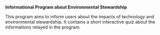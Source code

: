 **Informational Program about Environmental Stewardship**

This program aims to inform users about the impacts of technology and environmental stewardship. It contains a short interactive quiz about the informations relayed in the program.
